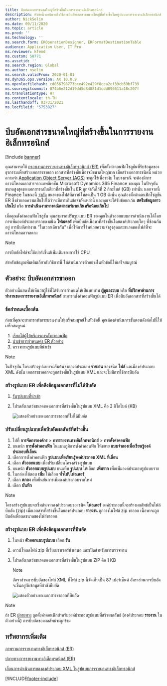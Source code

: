 ```yaml
---
title: บีบอัดเอกสารขนาดใหญ่ที่สร้างขึ้นในการรายงานอิเล็กทรอนิกส์
description: หัวข้อนี้จะอธิบายถึงวิธีการบีบอัดเอกสารขนาดใหญ่ที่สร้างขึ้นโดยรูปแบบการรายงานอิเล็กทรอนิกส์ (ER)
author: NickSelin
ms.date: 09/11/2020
ms.topic: article
ms.prod: ''
ms.technology: ''
ms.search.form: EROperationDesigner, ERFormatDestinationTable
audience: Application User, IT Pro
ms.reviewer: kfend
ms.custom: 58771
ms.assetid: ''
ms.search.region: Global
ms.author: nselin
ms.search.validFrom: 2020-01-01
ms.dyn365.ops.version: AX 10.0.9
ms.openlocfilehash: cd056798773bce492e429f8cca2ef39cb59bf739
ms.sourcegitcommit: 074b6e212d19dd5d84881d1cdd096611a18c207f
ms.translationtype: HT
ms.contentlocale: th-TH
ms.lasthandoff: 03/31/2021
ms.locfileid: "5753827"
---
```

# <a name="compress-large-documents-that-are-generated-in-electronic-reporting"></a>บีบอัดเอกสารขนาดใหญ่ที่สร้างขึ้นในการรายงานอิเล็กทรอนิกส์ 

[!include [banner](../includes/banner.md)]

คุณสามารถใช้ [กรอบงานการรายงานทางอิเล็กทรอนิกส์ (ER)](general-electronic-reporting.md) เพื่อตั้งค่าคอนฟิกโซลูชันที่รับข้อมูลของธุรกรรมเพื่อสร้างเอกสารขาออก เอกสารที่สร้างขึ้นนี้อาจมีขนาดใหญ่มาก เมื่อสร้างเอกสารชนิดนี้ หน่วยความจำ [Application Object Server (AOS)](https://docs.microsoft.com/dynamics365/fin-ops-core/dev-itpro/dev-tools/access-instances#location-of-packages-source-code-and-other-aos-configurations) จะถูกใช้เพื่อระงับ ในบางกรณี จะต้องมีการดาวน์โหลดเอกสารจากแอพลิเคชัน Microsoft Dynamics 365 Finance ของคุณ ในปัจจุบัน ขนาดสูงสุดของเอกสารฉบับเดียวที่สร้างขึ้นใน ER ถูกจำกัดไว้ที่ 2 กิกะไบต์ (GB) เท่านั้น นอกจากนี้ Finance ในขณะนี้ [จำกัด](https://fix.lcs.dynamics.com/Issue/Details?kb=4569432&bugId=453907&dbType=3) ขนาดของไฟล์ที่ดาวน์โหลดเป็น 1 GB ดังนั้น คุณต้องตั้งค่าคอนฟิกโซลูชัน ER ซึ่งช่วยลดความเป็นไปได้ว่าจะมีการเกินข้อจำกัดเหล่านี้ และคุณจะได้รับข้อยกเว้น **สตรีมข้อมูลยาวเกินไป** หรือ **การดำเนินงานทางคณิตศาสตร์มากเกินหรือน้อยเกินไป**

เมื่อคุณตั้งค่าคอนฟิกโซลูชัน คุณสามารถปรับรูปแบบ ER ของคุณในตัวออกแบบการดำเนินงานได้โดยการเพิ่มองค์ประกอบรากของชนิด **โฟลเดอร์** เพื่อบีบอัดเนื้อหาที่สร้างขึ้นโดยองค์ประกอบใดๆ ที่ซ้อนกันอยู่ การบีบอัดทำงาน "ในเวลาเดียวกัน" เพื่อให้การใช้หน่วยความจำสูงสุดและขนาดของไฟล์ที่จะดาวน์โหลดอาจลดลง

> [!NOTE]
> การบีบอัดไฟล์จะใช้เปอร์เซ็นต์เพิ่มเติมของการใช้ CPU

สำหรับข้อมูลเพิ่มเติมเกี่ยวกับวิธีการนี้ ให้ดำเนินการตัวอย่างในหัวข้อนี้ให้เสร็จสมบูรณ์

## <a name="example-compress-an-outbound-document"></a>ตัวอย่าง: บีบอัดเอกสารขาออก

ตัวอย่างนี้แสดงให้เห็นว่าผู้ใช้ที่ได้รับการกำหนดให้เป็นบทบาท **ผู้ดูแลระบบ** หรือ **ที่ปรึกษาด้านการทำงานของการรายงานอิเล็กทรอนิกส์** สามารถตั้งค่าคอนฟิกรูปแบบ ER เพื่อบีบอัดเอกสารที่สร้างขึ้นได้

### <a name="prerequisites"></a>ข้อกำหนดเบื้องต้น

ก่อนที่คุณจะสามารถทำกระบวนงานให้เสร็จสมบูรณ์ในหัวข้อนี้ คุณต้องดำเนินการขั้นตอนดังต่อไปนี้ให้เสร็จสมบูรณ์

1. [เรียกใช้ผู้ให้บริการการตั้งค่าคอนฟิก](er-defer-xml-element.md#activate-a-configuration-provider)
2. [นำเข้าการกำหนดค่า ER ตัวอย่าง](er-defer-xml-element.md#import-the-sample-er-configurations)
3. [ตรวจทานรูปแบบที่นำเข้า](er-defer-xml-element.md#review-the-imported-format)

> [!NOTE]
> ในปัจจุบัน โครงสร้างรูปแบบจะเริ่มต้นจากองค์ประกอบ **รายงาน** ของชนิด **ไฟล์** และมีองค์ประกอบ XML ดังนั้น เอกสารขาออกจะถูกสร้างขึ้นในรูปแบบ XML และจะไม่มีการใช้การบีบอัด

### <a name="generate-an-er-format-to-get-an-uncompressed-document"></a>สร้างรูปแบบ ER เพื่อดึงข้อมูลเอกสารที่ไม่ได้บีบอัด

1. [รันรูปแบบที่นำเข้า](er-defer-xml-element.md#run-the-imported-format)
2. โปรดสังเกตว่าขนาดของเอกสารที่สร้างขึ้นในรูปแบบ XML คือ 3 กิโลไบต์ (KB)

    ![แสดงตัวอย่างของเอกสารขาออกที่ไม่ได้บีบอัด](./media/er-compress-outbound-files1.png)

### <a name="modify-the-format-to-compress-the-generated-output"></a>ปรับเปลี่ยนรูปแบบเพื่อบีบอัดผลลัพธ์ที่สร้างขึ้น

1. ไปที่ **การจัดการองค์กร** \> **การรายงานทางอิเล็กทรอนิกส์** \> **การตั้งค่าคอนฟิก**
2. บนหน้า **การตั้งค่าคอนฟิก** ในแผนภูมิการตั้งค่าคอนฟิก ให้ขยาย **แบบจำลองเพื่อเรียนรู้องค์ประกอบที่เลื่อน**
3. เลือกการตั้งค่าคอนฟิก **รูปแบบเพื่อเรียนรู้องค์ประกอบ XML ที่เลื่อน**
4. เลือก **ตัวออกแบบ** เพื่อปรับเปลี่ยนโครงสร้างรูปแบบ
5. บนหน้า **ตัวออกแบบรูปแบบ** บนแท็บ **รูปแบบ** ให้เลือก **เพิ่มราก** เพื่อเพิ่มองค์ประกอบรูปแบบราก
6. ในกล่องโต้ตอบ **เพิ่ม** ให้เลือก **ทั่วไป\\โฟลเดอร์**
7. เลือก **ตกลง** เพื่อยืนยันการเพิ่มองค์ประกอบรากใหม่
8. เลือก **บันทึก**

> [!NOTE]
> โครงสร้างรูปแบบจะเริ่มต้นจากองค์ประกอบของชนิด **โฟลเดอร์** องค์ประกอบนี้จะสร้างผลลัพธ์เป็นไฟล์บีบอัด (zip) เมื่อเอกสารที่สร้างขึ้นโดยองค์ประกอบ **รายงาน** ถูกวางในไฟล์ zip ขาออก เนื้อหาจะถูกบีบอัดเพื่อลดขนาดของไฟล์ขาออก

### <a name="generate-an-er-format-to-get-a-compressed-document"></a>สร้างรูปแบบ ER เพื่อดึงข้อมูลเอกสารที่บีบอัด

1. ในหน้า **ตัวออกแบบรูปแบบ** เลือก **รัน**
2. ดาวน์โหลดไฟล์ zip ที่เว็บเบราเซอร์นำเสนอ และเปิดสำหรับการตรวจทาน
3. โปรดสังเกตว่าขนาดของเอกสารที่สร้างขึ้นในรูปแบบ ZIP คือ 1 KB

    > [!NOTE] 
    > อัตราส่วนการบีบอัดของไฟล์ XML ที่ไฟล์ zip นี้จัดเก็บเป็น 87 เปอร์เซ็นต์ อัตราส่วนการบีบอัดจะขึ้นอยู่กับข้อมูลที่กำลังบีบอัด

    ![แสดงตัวอย่างของเอกสารขาออกที่บีบอัด](./media/er-compress-outbound-files2.png)

> [!NOTE]
> ถ้า ER [ปลายทาง](electronic-reporting-destinations.md) ถูกตั้งค่าคอนฟิกสำหรับองค์ประกอบรูปแบบที่สร้างผลลัพธ์ (องค์ประกอบ **รายงาน** ในตัวอย่างนี้) การบีบอัดของผลลัพธ์จะถูกข้าม

## <a name="additional-resources"></a>ทรัพยากรเพิ่มเติม

[ภาพรวมการรายงานทางอิเล็กทรอนิกส์ (ER)](general-electronic-reporting.md)

[ปลายทางการรายงานทางอิเล็กทรอนิกส์ (ER)](electronic-reporting-destinations.md)

[เลื่อนการดำเนินการขององค์ประกอบ XML ในรูปแบบการรายงานทางอิเล็กทรอนิกส์](er-defer-xml-element.md)


[!INCLUDE[footer-include](../../../includes/footer-banner.md)]